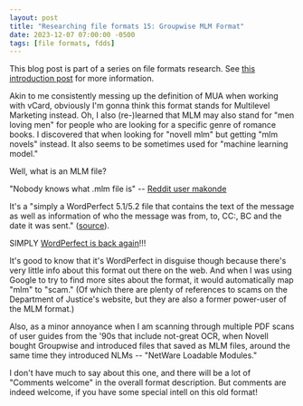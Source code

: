 ```yaml
---
layout: post
title: "Researching file formats 15: Groupwise MLM Format"
date: 2023-12-07 07:00:00 -0500
tags: [file formats, fdds]
---
```


This blog post is part of a series on file formats research. See [this introduction post](https://bits.ashleyblewer.com/blog/2023/08/04/researching-file-formats-library-of-congress-sustainability-of-digital-formats/) for more information.

Akin to me consistently messing up the definition of MUA when working with vCard, obviously I'm gonna think this format stands for Multilevel Marketing instead. Oh, I also (re-)learned that MLM may also stand for "men loving men" for people who are looking for a specific genre of romance books. I discovered that when looking for "novell mlm" but getting "mlm novels" instead. It also seems to be sometimes used for "machine learning model."

Well, what is an MLM file?

"Nobody knows what .mlm file is" -- [Reddit user makonde](https://www.reddit.com/r/learnprogramming/comments/y25af9/convert_mlm_files_to_any_other_readable_format/)

It's a "simply a WordPerfect 5.1/5.2 file that contains the text of the message as well as information of who the message was from, to, CC:, BC and the date it was sent." ([source]([http://support.novell.com/docs/Tids/Solutions/10007414.html](http://support.novell.com/docs/Tids/Solutions/10007414.html))). 

SIMPLY [WordPerfect is back again](https://bits.ashleyblewer.com/blog/2023/10/13/researching-file-formats-7-wordperfect-document-family/)!!!

It's good to know that it's WordPerfect in disguise though because there's very little info about this format out there on the web. And when I was using Google to try to find more sites about the format, it would automatically map "mlm" to "scam." (Of which there are plenty of references to scams on the Department of Justice's website, but they are also a former power-user of the MLM format.)

Also, as a minor annoyance when I am scanning through multiple PDF scans of user guides from the '90s that include not-great OCR, when Novell bought Groupwise and introduced files that saved as MLM files, around the same time they introduced NLMs -- "NetWare Loadable Modules."

I don't have much to say about this one, and there will be a lot of "Comments welcome" in the overall format description. But comments are indeed welcome, if you have some special intell on this old format!